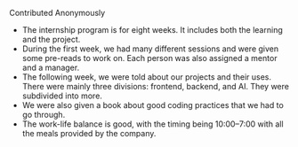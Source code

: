 Contributed Anonymously

- The internship program is for eight weeks. It includes both the learning and the project.
- During the first week, we had many different sessions and were given some pre-reads to work on. Each person was also assigned a mentor and a manager.
- The following week, we were told about our projects and their uses. There were mainly three divisions: frontend, backend, and AI. They were subdivided into more.
- We were also given a book about good coding practices that we had to go through.
- The work-life balance is good, with the timing being 10:00–7:00 with all the meals provided by the company.